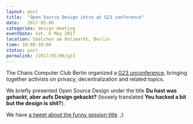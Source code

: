 ```yaml
---
layout: post
title:  "Open Source Design intro at G23 conference"
date:   2017-05-06
categories: design meeting
eventDate: Sat, 6 May 2017
location: Säälchen am Holzmarkt, Berlin
time: 10:00-18:00
status: past
permalink: /2017/05/06/g23
---
```


The Chaos Computer Club Berlin organized a [G23 unconference](https://twitter.com/clubdiscordia/status/860887084130848768), bringing together activists on privacy, decentralization and related topics.

We briefly presented Open Source Design under the title **Du hast was gehackt, aber aufs Design gekackt?** (loosely translated **You hacked a bit but the design is shit?**).

We have [a tweet about the funny session title](https://twitter.com/reginasipos/status/860569645815922688). ;)
